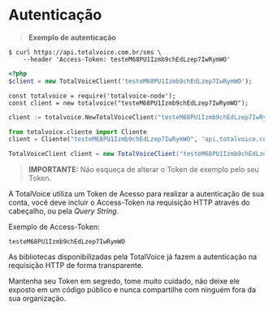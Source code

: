 # Autenticação

> <b>Exemplo de autenticação</b>

```shell--curl
$ curl https://api.totalvoice.com.br/sms \
    --header 'Access-Token: testeM68PU1Izmb9chEdLzep7IwRymWO'
```

```php
<?php
$client = new TotalVoiceClient('testeM68PU1Izmb9chEdLzep7IwRymWO');
```

```javascript--node
const totalvoice = require('totalvoice-node');
const client = new totalvoice("testeM68PU1Izmb9chEdLzep7IwRymWO");
```

```go
client := totalvoice.NewTotalVoiceClient("testeM68PU1Izmb9chEdLzep7IwRymWO")
```

```python
from totalvoice.cliente import Cliente
client = Cliente("testeM68PU1Izmb9chEdLzep7IwRymWO", 'api.totalvoice.com.br')
```

```java
TotalVoiceClient client = new TotalVoiceClient("testeM68PU1Izmb9chEdLzep7IwRymWO");
```

> <b>IMPORTANTE:</b> Não esqueça de alterar o Token de exemplo pelo seu Token.

A TotalVoice utiliza um Token de Acesso para realizar a autenticação de sua conta, você deve incluir o Access-Token 
na requisição HTTP através do cabeçalho, ou pela *Query String*. 

Exemplo de Access-Token:

`testeM68PU1Izmb9chEdLzep7IwRymWO`


As bibliotecas disponibilizadas pela TotalVoice já fazem a autenticação na requisição HTTP de forma transparente. 

<aside class="warning">
 Mantenha seu Token em segredo, tome muito cuidado, não deixe ele exposto em um código público e nunca
 compartilhe com ninguém fora da sua organização.
</aside>
